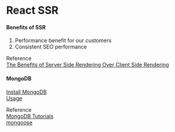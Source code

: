 # React SSR

#### Benefits of SSR

1. Performance benefit for our customers
2. Consistent SEO performance

Reference<br/>
[The Benefits of Server Side Rendering Over Client Side Rendering](https://medium.com/walmartlabs/the-benefits-of-server-side-rendering-over-client-side-rendering-5d07ff2cefe8)

#### MongoDB

[Install MongoDB](https://gist.github.com/YW-Tseng/7f71ccf4b9051803b13feaf41db6c497)<br/>
[Usage](https://gist.github.com/YW-Tseng/1393340f89c68d4d35a92daba4091df3)

Reference<br/>
[MongoDB Tutorials](https://docs.mongodb.com/manual/tutorial/)<br/>
[mongoose](http://mongoosejs.com/)

